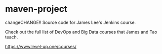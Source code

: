 # maven-project

changeCHANGE!!
Source code for James Lee's Jenkins course.

Check out the full list of DevOps and Big Data courses that James and Tao teach.

https://www.level-up.one/courses/
